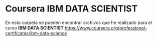 # Coursera IBM DATA SCIENTIST
En esta carpeta se pueden encontrar archivos que he realizado para el curso **IBM DATA SCIENTIST** https://www.coursera.org/professional-certificates/ibm-data-science
